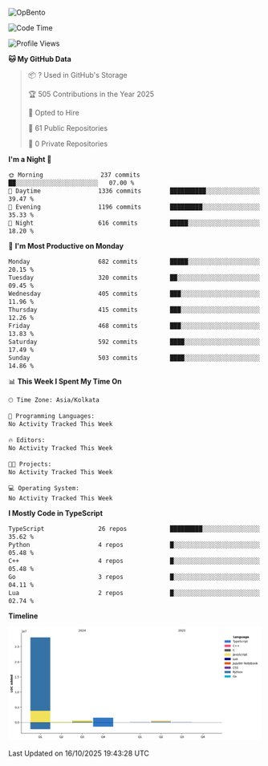 ![OpBento](https://firebasestorage.googleapis.com/v0/b/smartkaksha-fe32c.appspot.com/o/opbento%2Fparthkapoor-dev3db8f.png?alt=media)

<!--START_SECTION:waka-->
![Code Time](http://img.shields.io/badge/Code%20Time-0%20secs-blue)

![Profile Views](http://img.shields.io/badge/Profile%20Views-1-blue)

**🐱 My GitHub Data** 

> 📦 ? Used in GitHub's Storage 
 > 
> 🏆 505 Contributions in the Year 2025
 > 
> 💼 Opted to Hire
 > 
> 📜 61 Public Repositories 
 > 
> 🔑 0 Private Repositories 
 > 
**I'm a Night 🦉** 

```text
🌞 Morning                237 commits         ██░░░░░░░░░░░░░░░░░░░░░░░   07.00 % 
🌆 Daytime                1336 commits        ██████████░░░░░░░░░░░░░░░   39.47 % 
🌃 Evening                1196 commits        █████████░░░░░░░░░░░░░░░░   35.33 % 
🌙 Night                  616 commits         █████░░░░░░░░░░░░░░░░░░░░   18.20 % 
```
📅 **I'm Most Productive on Monday** 

```text
Monday                   682 commits         █████░░░░░░░░░░░░░░░░░░░░   20.15 % 
Tuesday                  320 commits         ██░░░░░░░░░░░░░░░░░░░░░░░   09.45 % 
Wednesday                405 commits         ███░░░░░░░░░░░░░░░░░░░░░░   11.96 % 
Thursday                 415 commits         ███░░░░░░░░░░░░░░░░░░░░░░   12.26 % 
Friday                   468 commits         ███░░░░░░░░░░░░░░░░░░░░░░   13.83 % 
Saturday                 592 commits         ████░░░░░░░░░░░░░░░░░░░░░   17.49 % 
Sunday                   503 commits         ████░░░░░░░░░░░░░░░░░░░░░   14.86 % 
```


📊 **This Week I Spent My Time On** 

```text
🕑︎ Time Zone: Asia/Kolkata

💬 Programming Languages: 
No Activity Tracked This Week

🔥 Editors: 
No Activity Tracked This Week

🐱‍💻 Projects: 
No Activity Tracked This Week

💻 Operating System: 
No Activity Tracked This Week
```

**I Mostly Code in TypeScript** 

```text
TypeScript               26 repos            █████████░░░░░░░░░░░░░░░░   35.62 % 
Python                   4 repos             █░░░░░░░░░░░░░░░░░░░░░░░░   05.48 % 
C++                      4 repos             █░░░░░░░░░░░░░░░░░░░░░░░░   05.48 % 
Go                       3 repos             █░░░░░░░░░░░░░░░░░░░░░░░░   04.11 % 
Lua                      2 repos             █░░░░░░░░░░░░░░░░░░░░░░░░   02.74 % 
```



**Timeline**

![Lines of Code chart](https://raw.githubusercontent.com/ParthKapoor-dev/ParthKapoor-dev/main/assets/bar_graph.png)


 Last Updated on 16/10/2025 19:43:28 UTC
<!--END_SECTION:waka-->
